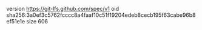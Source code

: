 version https://git-lfs.github.com/spec/v1
oid sha256:3a0ef3c5762fcccc8a4faaf10c51f19204edeb8cecb195f63cabe96b8ef51e1e
size 606
